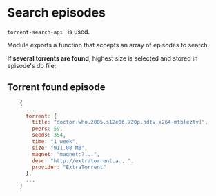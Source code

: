 # Search episodes

`torrent-search-api ` is used.

Module exports a function that accepts an array of episodes to search.

**If several torrents are found**, highest size is selected and stored in episode's db file:

## Torrent found episode 
```javascript
    {
      ...
      torrent: {
        title: "doctor.who.2005.s12e06.720p.hdtv.x264-mtb[eztv]",
        peers: 59,
        seeds: 354,
        time: "1 week",
        size: "911.08 MB",
        magnet: "magnet:?...",
        desc: "http://extratorrent.a...",
        provider: "ExtraTorrent"
      },
      ...
    }
```


